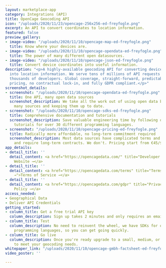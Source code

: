 ```yaml
---
layout: marketplace-app
category: Integrations (API)
title: OpenCage Geocoding API
icon: "/uploads/2020/11/23/opencage-256x256-ed-freyfogle.png"
excerpt: An API to convert coordinates to location information.
featured: false
preview_gallery:
- image-video: "/uploads/2020/11/10/opencage-map-ed-freyfogle.png"
  title: Know where your devices are.
- image-video: "/uploads/2020/11/10/opencage-opendata-ed-freyfogle.png"
  title: The power of many different open datasources.
- image-video: "/uploads/2020/11/10/opencage-json-ed-freyfogle.png"
  title: Convert device coordinates into useful information.
description: "<p>A highly-available geocoding API for converting device coordinates
  into location information. We serve tens of millions of API requests per day to
  thousands of developers. Global coverage, straight-forward, predictable, highly-affordable
  pricing, no contractual lock-in, and fully GDPR compliant.</p>"
screenshot_details:
- screenshot: "/uploads/2020/11/10/opencage-opendata-ed-freyfogle.png"
  title: One API, many open data sources
  screenshot_description: We take all the work out of using open data by aggregating
    many sources and keeping them up to date.
- screenshot: "/uploads/2020/11/10/opencage-sdks-ed-freyfogle.png"
  title: Comprehensive documentation and tutorials
  screenshot_description: Save valuable engineering time by following our detailed
    tutorials for over 30 different programming languages.
- screenshot: "/uploads/2020/11/10/opencage-pricing-ed-freyfogle.png"
  title: Radically more affordable, no long-term commitment required
  screenshot_description: Most data sources have complicated terms and conditions
    and require long-term contracts. We don't. Pricing start from €45/$50 per month.
app_details:
- detail_title: ''
  detail_content: <a href="https://opencagedata.com/" title="Developer Website →">Developer
    Website →</a>
- detail_title: ''
  detail_content: <a href="https://opencagedata.com/terms" title="Terms of Service
    →">Terms of Service →</a>
- detail_title: ''
  detail_content: <a href="https://opencagedata.com/gdpr" title="Privacy Policy →">Privacy
    Policy →</a>
access_needed:
- Geographical Data
- Deliver API Credentials
getting_started:
- column_title: Get a free trial API key
  column_description: Sign up takes 2 minutes and only requires an email address.
- column_title: Test
  column_description: No need to reinvent the wheel, we have SDKs for over 30 different
    programming languages, so you can get going quickly.
- column_title: Go live
  column_description: Once you're ready upgrade to a small, medium, or large plan
    to meet your geocoding needs.
whitepaper_link: "/uploads/2020/11/10/opencage-gmbh-factsheet-ed-freyfogle.pdf"
video_poster: ''

---
```

